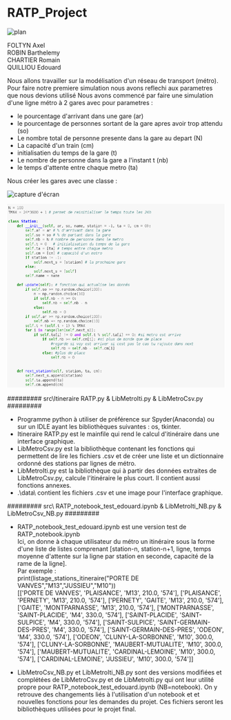 # RATP_Project

![plan](https://www.ratp.fr/sites/default/files/plans-lignes/Plans-essentiels/Plan-Metro.png)

FOLTYN Axel  
ROBIN Barthelemy  
CHARTIER Romain  
QUILLIOU Edouard  

Nous allons travailler sur la modélisation d'un réseau de transport (métro).  
Pour faire notre premiere simulation nous avons reflechi aux parametres que nous devions utilisé
Nous avons commencé par faire une simulation d'une ligne métro à 2 gares avec pour parametres :  
 - le pourcentage d'arrivant dans une gare (ar)
 - le pourcentage de personnes sortant de la gare apres avoir trop attendu (so)
 - Le nombre total de personne presente dans la gare au depart (N) 
 - La capacité d'un train (cm)
 - initialisatien du temps de la gare (t)
 - Le nombre de personne dans la gare a l'instant t (nb)
 - le temps d'attente entre chaque metro (ta)
 
 Nous créer les gares avec une classe :

![capture d'écran](https://github.com/are00dynamic-2018/RATP_Project/capture_class.png)

![capture d'écran](capture_class.png)

######### src\Itineraire RATP.py & LibMetroIti.py & LibMetroCsv.py #########  

- Programme python à utiliser de préférence sur Spyder(Anaconda) ou sur un IDLE ayant les bibliothèques suivantes : os, tkinter.  
- Itineraire RATP.py est le mainfile qui rend le calcul d'itinéraire dans une interface graphique.  
- LibMetroCsv.py est la bibliothèque contenant les fonctions qui permettent de lire les fichiers .csv et de créer une liste et un dictionnaire ordonné des stations par lignes de métro.  
- LibMetroIti.py est la bibliothèque qui à partir des données extraites de LibMetroCsv.py, calcule l'itinéraire le plus court. Il contient aussi fonctions annexes.  
- .\\data\\ contient les fichiers .csv et une image pour l'interface graphique.  

######### src\ RATP_notebook_test_edouard.ipynb & LibMetroIti_NB.py & LibMetroCsv_NB.py #########  

- RATP_notebook_test_edouard.ipynb est une version test de RATP_notebook.ipynb  
Ici, on donne à chaque utilisateur du métro un itinéraire sous la forme d'une liste de listes comprenant [station-n, station-n+1, ligne, temps moyenne d'attente sur la ligne par station en seconde, capacité de la rame de la ligne].    
Par exemple :   
print(listage_stations_itineraire("PORTE DE VANVES","M13","JUSSIEU","M10"))  
[['PORTE DE VANVES', 'PLAISANCE', 'M13', 210.0, '574'], ['PLAISANCE', 'PERNETY', 'M13', 210.0, '574'], ['PERNETY', 'GAITE', 'M13', 210.0, '574'], ['GAITE', 'MONTPARNASSE', 'M13', 210.0, '574'], ['MONTPARNASSE', 'SAINT-PLACIDE', 'M4', 330.0, '574'], ['SAINT-PLACIDE', 'SAINT-SULPICE', 'M4', 330.0, '574'], ['SAINT-SULPICE', 'SAINT-GERMAIN-DES-PRES', 'M4', 330.0, '574'], ['SAINT-GERMAIN-DES-PRES', 'ODEON', 'M4', 330.0, '574'], ['ODEON', 'CLUNY-LA-SORBONNE', 'M10', 300.0, '574'], ['CLUNY-LA-SORBONNE', 'MAUBERT-MUTUALITE', 'M10', 300.0, '574'], ['MAUBERT-MUTUALITE', 'CARDINAL-LEMOINE', 'M10', 300.0, '574'], ['CARDINAL-LEMOINE', 'JUSSIEU', 'M10', 300.0, '574']]  

- LibMetroCsv_NB.py et LibMetroIti_NB.py sont des versions modifiées et complétées de LibMetroCsv.py et de LibMetroIti.py qui ont leur utilité propre pour RATP_notebook_test_edouard.ipynb (NB=notebook). On y retrouve des changements liés à l'utilisation d'un notebook et et nouvelles fonctions pour les demandes du projet. Ces fichiers seront les bibliothèques utilisées pour le projet final.  
